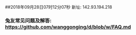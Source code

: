 ##2018年09月28日07时12分07秒 新址: 142.93.194.218
### 兔友常见问题及解答: https://github.com/wanggonging/d/blob/w/FAQ.md
